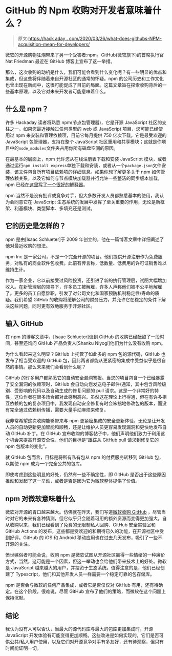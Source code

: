 # GitHub 的 Npm 收购对开发者意味着什么？

> 原文:[https://hack aday . com/2020/03/26/what-does-githubs-NPM-acquisition-mean-for-developers/](https://hackaday.com/2020/03/26/what-does-githubs-npm-acquisition-mean-for-developers/)

微软的开源购物狂潮带来了另一个受害者:npm。GitHub(微软旗下)的首席执行官 Nat Friedman 最近在 GitHub 博客上宣布了这一举措。

那么，这次收购的动机是什么，我们可能会看到什么变化呢？有一些明显的优点和集成，但这些将伴随着来自开源社区的通常的怀疑。npm 的公司历史和工作文化也曾出现在新闻中，这很可能促成了目前的局面。这篇文章旨在探索收购背后的一些基本原理，以及它对未来开发者可能意味着什么。

## 什么是 npm？

许多 Hackaday 读者将熟悉 npm(节点包管理器)，它是开源 JavaScript 社区的支柱之一。如果您最近接触过任何类型的 web 或 JavaScript 项目，您可能已经使用过 npm 来安装和管理依赖项，目前它每月提供 750 亿次下载。它是最受欢迎的 JavaScript 包管理器，支持在整个 JavaScript 社区重用和共享模块；这就是你项目中的`node_modules`文件夹占用你所有磁盘空间的原因。

在最基本的层面上，npm 允许您从在线注册表下载和安装 JavaScript 模块，或者通过运行`npm install express`单独下载和安装，或者从一个`package.json`文件安装，该文件包含所有项目依赖项的详细信息。如果你想了解更多关于 npm 如何管理依赖关系，以及它如何与节点模块加载器并行允许一些整洁的同步版本加载，npm 已经[在这里写了一个很好的解释器](https://npm.github.io/how-npm-works-docs/index.html)。

npm 当然不是没有批评或竞争对手，但大多数开发人员都熟悉基本的使用，我认为会同意它在 JavaScript 生态系统的发展中发挥了至关重要的作用，无论是新框架、利基模块、类型脚本、多填充还是测试。

## 它的历史是怎样的？

npm 是由[Isaac Schlueter]于 2009 年创立的，他在一篇博客文章中详细阐述了他对最近收购的想法。

npm Inc 是一家公司，不是一个完全开源的项目。他们提供开源注册作为免费服务，对私有的商业软件包收费。此前有传言称，低数量、低费用的许可证销售难以维持生计。

作为一家企业，它以前接受过风险投资，还引进了新的执行管理层，试图大幅增加收入。在新管理层的领导下，许多员工被解雇，许多人声称他们被不公平地解雇了。更多的员工自愿辞职，引发了对公司文化和国家预防机制稳定性/寿命的质疑。我们希望 GitHub 的收购将缓解公司的财务压力，并允许它在稳定的条件下解决这些问题，同时更有效地服务于开源社区。

## 输入 GitHub

在 npm 的博客文章中，[Isaac Schlueter]谈到 GitHub 的收购已经酝酿了一段时间，甚至还询问 GitHub 产品负责人[Shanku Niyogi]他们为什么没有收购 npm。

为什么看起来这么明显？GitHub 上托管了如此多的 npm 包的源代码，GitHub 也发布了相当受欢迎的 GitHub 包，因此两者都能从更紧密的集成中受益似乎是很自然的事情。那么未来我们会看到什么呢？

GitHub 的许多用户都熟悉它的自动安全漏洞警报。当您的项目包含一个已经暴露了安全漏洞的依赖项时，GitHub 会自动向您发送电子邮件/通知，其中包含风险级别、受影响的代码以及自动生成的修复问题的 pull 请求。这是一个非常好的特性，这位作者在很多场合都对此感到高兴。虽然这在理论上行得通，但在有许多相互依赖的包的复杂项目中，我发现自动安全修复有时会笨拙地修改包的版本，而没有完全通过依赖树传播，需要大量手动麻烦来修复。

我非常希望这次收购能够带来与 npm 更紧密集成的安全更新体验，无论是让开发人员的自动更新更加智能和顺畅，还是让维护人员更容易发现漏洞和更快地发布自动 GitHub 补丁。在 GitHub 宣布收购的博客帖子中，他们声明他们致力于利用这个机会来提高开源安全性，他们的目标是“跟踪从 GitHub pull 请求到修复它的 npm 包版本的变化”。

就 GitHub 包而言，目标是将所有私有包从 npm 的付费服务转移到 GitHub 包，以期使 npm 成为一个完全公共的包库。

即使考虑到这些明显的好处，仍然有一些不确定性，即 GitHub 是否出于这些原因推动和发起了这一举动，或者是否是因为它为微软整体提供了价值。

## npm 对微软意味着什么

微软对开源的胃口越来越大。仿佛就在昨天，我们写道[微软收购 GitHub](https://hackaday.com/2018/06/05/microsoft-confirms-github-acquisition/) ，尽管当时对它的未来有各种猜测，但它似乎只会随着可用的额外资源而变得更加强大。自从收购以来，我们已经看到了免费的无限制私人回购、GitHub 安全实验室和 GitHub Actions 的发布，这些都是受欢迎的和期待已久的功能，在开源社区中受到好评。GitHub 的 iOS 和 Android 移动应用也在过去几天发布，吸引了一些不开源的关注。

愤世嫉俗者可能会说，收购 npm 是微软试图从开源社区赢得一些情绪的一种廉价方式，当然，这可能是一个因素，但这一举动也会给他们带来技术上的好处。微软是 JavaScript 越来越大的用户，并投资于生态系统。值得注意的是，他们已经创建了 Typescript，他们和其他开发人员一样需要一个稳定可靠的包存储库。

npm 是否会与微软的任何产品集成，或者它是否仅仅对 GitHub 有用，还有待确定。在这个阶段，很难说，尽管 GitHub 宣布了他们的策略，而微软在这个问题上保持沉默。

## 结论

我认为没有人可以否认，当最大的源代码库与最大的包库更加集成时，开源 JavaScript 开发体验有可能变得更加顺畅。这些改进是如何实现的，它们是否可供公共/私人用户使用，以及它们对开源竞争对手有多友好，还有待观察，但只有时间能证明一切。